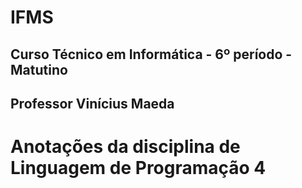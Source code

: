 # IFMS
## Curso Técnico em Informática - 6º período - Matutino
## Professor Vinícius Maeda

# Anotações da disciplina de Linguagem de Programação 4